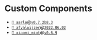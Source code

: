# Custom Components

- [`📁 aarlo`](https://github.com/twrecked/hass-aarlo)@[`v0.7.2b8.3`](https://github.com/twrecked/hass-aarlo/releases/tag/v0.7.2b8.3)
- [`📁 afvalwijzer`](https://github.com/xirixiz/homeassistant-afvalwijzer)@[`2022.06.02`](https://github.com/xirixiz/homeassistant-afvalwijzer/releases/tag/2022.06.02)
- [`📁 xiaomi_miot`](https://github.com/al-one/hass-xiaomi-miot)@[`v0.6.9`](https://github.com/al-one/hass-xiaomi-miot/releases/tag/v0.6.9)
